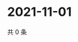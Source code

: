 # 2021-11-01

共 0 条

<!-- BEGIN WEIBO -->
<!-- 最后更新时间 Mon Nov 01 2021 07:14:56 GMT+0800 (China Standard Time) -->

<!-- END WEIBO -->
